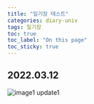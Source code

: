 ```yaml
---
title: "일기장 테스트"
categories: diary-univ
tags: 일기장
toc: true
toc_label: "On this page"
toc_sticky: true
---
```

## 2022.03.12
![image1](/assets/images/life/2022-03-12-일기장테스트/image1.PNG)
update1
